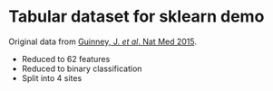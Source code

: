 # Tabular dataset for sklearn demo
Original data from [Guinney, J. *et al*. Nat Med 2015](https://pmc.ncbi.nlm.nih.gov/articles/PMC4636487/).

* Reduced to 62 features
* Reduced to binary classification
* Split into 4 sites
